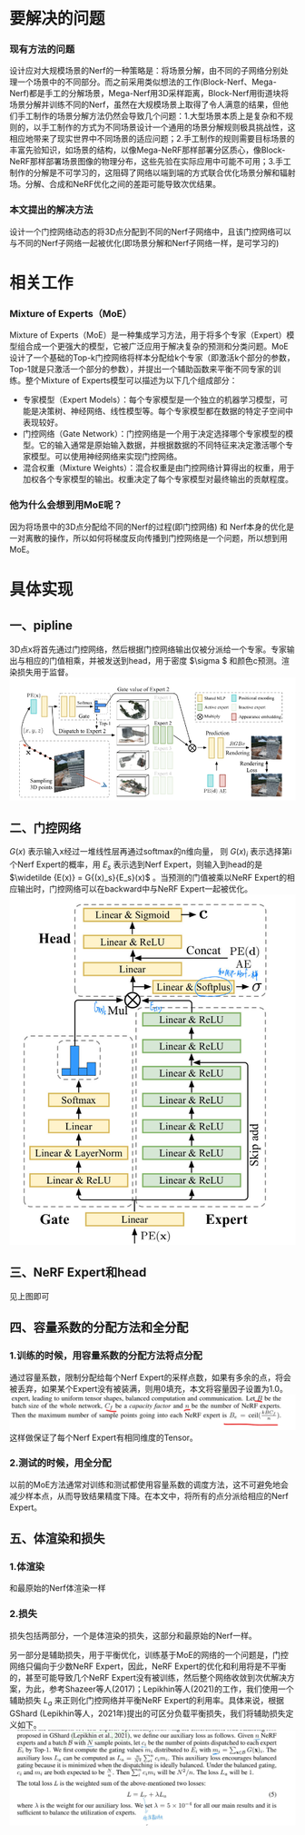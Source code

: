 # 要解决的问题
### 现有方法的问题
设计应对大规模场景的Nerf的一种策略是：将场景分解，由不同的子网络分别处理一个场景中的不同部分。而之前采用类似想法的工作(Block-Nerf、Mega-Nerf)都是手工的分解场景，Mega-Nerf用3D采样距离，Block-Nerf用街道块将场景分解并训练不同的Nerf，虽然在大规模场景上取得了令人满意的结果，但他们手工制作的场景分解方法仍然会导致几个问题：1.大型场景本质上是复杂和不规则的，以手工制作的方式为不同场景设计一个通用的场景分解规则极具挑战性，这相应地带来了现实世界中不同场景的适应问题；2.手工制作的规则需要目标场景的丰富先验知识，如场景的结构，以像Mega-NeRF那样部署分区质心，像Block-NeRF那样部署场景图像的物理分布，这些先验在实际应用中可能不可用；3.手工制作的分解是不可学习的，这阻碍了网络以端到端的方式联合优化场景分解和辐射场。分解、合成和NeRF优化之间的差距可能导致次优结果。
### 本文提出的解决方法
设计一个门控网络动态的将3D点分配到不同的Nerf子网络中，且该门控网络可以与不同的Nerf子网络一起被优化(即场景分解和Nerf子网络一样，是可学习的)

# 相关工作
### Mixture of Experts（MoE）
Mixture of Experts（MoE）是一种集成学习方法，用于将多个专家（Expert）模型组合成一个更强大的模型，它被广泛应用于解决复杂的预测和分类问题。MoE设计了一个基础的Top-k门控网络将样本分配给k个专家（即激活k个部分的参数，Top-1就是只激活一个部分的参数），并提出一个辅助函数来平衡不同专家的训练。整个Mixture of Experts模型可以描述为以下几个组成部分：  
* 专家模型（Expert Models）：每个专家模型是一个独立的机器学习模型，可能是决策树、神经网络、线性模型等。每个专家模型都在数据的特定子空间中表现较好。
* 门控网络（Gate Network）：门控网络是一个用于决定选择哪个专家模型的模型。它的输入通常是原始输入数据，并根据数据的不同特征来决定激活哪个专家模型。可以使用神经网络来实现门控网络。
* 混合权重（Mixture Weights）：混合权重是由门控网络计算得出的权重，用于加权各个专家模型的输出。权重决定了每个专家模型对最终输出的贡献程度。  
### 他为什么会想到用MoE呢？
因为将场景中的3D点分配给不同的Nerf的过程(即门控网络) 和 Nerf本身的优化是一对离散的操作，所以如何将梯度反向传播到门控网络是一个问题，所以想到用MoE。

# 具体实现
## 一、pipline
3D点x将首先通过门控网络，然后根据门控网络输出仅被分派给一个专家。专家输出与相应的门值相乘，并被发送到head，用于密度 $\sigma $ 和颜色c预测。渲染损失用于监督。  
![pipline](https://github.com/gjgjgjfff/Nerf_Learn/blob/main/img/Switch-Nerf/pipline.png)  
## 二、门控网络
$G(x)$ 表示输入x经过一堆线性层再通过softmax的n维向量， 则 $G{(x)_i}$ 表示选择第i个Nerf Expert的概率，用 ${E_s}$ 表示选到Nerf Expert，则输入到head的是 $\widetilde {E(x)} = G{(x)_s}{E_s}(x)$ 。当预测的门值被乘以NeRF Expert的相应输出时，门控网络可以在backward中与NeRF Expert一起被优化。  
![Gate-network](https://github.com/gjgjgjfff/Nerf_Learn/blob/main/img/Switch-Nerf/Gate-network.jpg)  
## 三、NeRF Expert和head
见上图即可
## 四、容量系数的分配方法和全分配
### 1.训练的时候，用容量系数的分配方法将点分配
通过容量系数，限制分配给每个Nerf Expert的采样点数，如果有多余的点，将会被丢弃，如果某个Expert没有被装满，则用0填充，本文将容量因子设置为1.0。  
![capacity-factor](https://github.com/gjgjgjfff/Nerf_Learn/blob/main/img/Switch-Nerf/capacity-factor.png)  
这样做保证了每个Nerf Expert有相同维度的Tensor。
### 2.测试的时候，用全分配
以前的MoE方法通常对训练和测试都使用容量系数的调度方法，这不可避免地会减少样本点，从而导致结果精度下降。在本文中，将所有的点分派给相应的Nerf Expert。
## 五、体渲染和损失
### 1.体渲染
和最原始的Nerf体渲染一样
### 2.损失
损失包括两部分，一个是体渲染的损失，这部分和最原始的Nerf一样。  

另一部分是辅助损失，用于平衡优化，训练基于MoE的网络的一个问题是，门控网络只偏向于少数NeRF Expert，因此，NeRF Expert的优化和利用将是不平衡的，甚至可能导致几个NeRF Expert没有被训练，然后整个网络收敛到次优解决方案，为此，参考Shazeer等人(2017)；Lepikhin等人(2021)的工作，我们使用一个辅助损失 ${L_a}$ 来正则化门控网络并平衡NeRF Expert的利用率。具体来说，根据GShard (Lepikhin等人，2021年)提出的可区分负载平衡损失，我们将辅助损失定义如下。  
![loss](https://github.com/gjgjgjfff/Nerf_Learn/blob/main/img/Switch-Nerf/loss.jpg)  